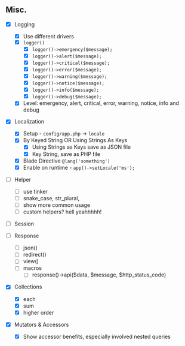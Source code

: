 ## Misc.

- [x] Logging
	- [x] Use different drivers
	- [x] `logger()`
		- [x] `logger()->emergency($message);`
		- [x] `logger()->alert($message);`
		- [x] `logger()->critical($message);`
		- [x] `logger()->error($message);`
		- [x] `logger()->warning($message);`
		- [x] `logger()->notice($message);`
		- [x] `logger()->info($message);`
		- [x] `logger()->debug($message);`
	- [x] Level: emergency, alert, critical, error, warning, notice, info and debug

- [x] Localization
	- [x] Setup - `config/app.php` -> `locale`
	- [x] By Keyed String OR Using Strings As Keys
		- [x] Using Strings as Keys save as JSON file
		- [x] Key String, save as PHP file
	- [x] Blade Directive `@lang('something')`
	- [x] Enable on runtime - `app()->setLocale('ms');`

- [ ] Helper
	- [ ] use tinker 
	- [ ] snake_case, str_plural, 
	- [ ] show more common usage
	- [ ] custom helpers? hell yeahhhhh!

- [ ] Session

- [ ] Response
	- [ ] json()
	- [ ] redirect()
	- [ ] view()
	- [ ] macros
		- [ ] response()->api($data, $message, $http_status_code)

- [x] Collections
	- [x] each
	- [x] sum
	- [x] higher order

- [x] Mutators & Accessors
	- [x] Show accessor benefits, especially involved nested queries
